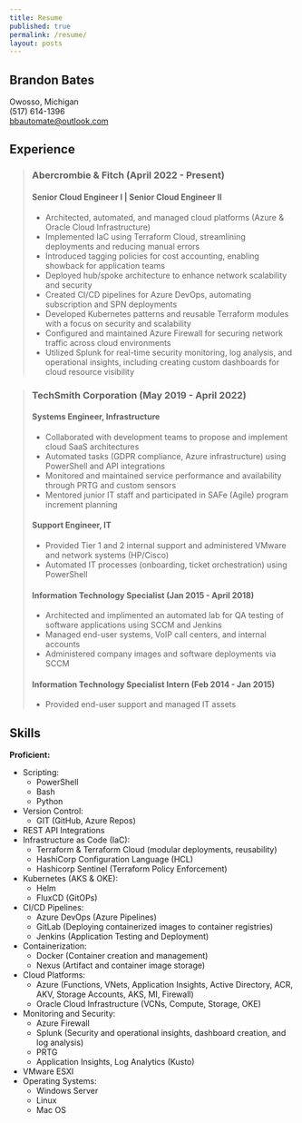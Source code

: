 ```yaml
---
title: Resume
published: true
permalink: /resume/
layout: posts
---
```


## Brandon Bates

Owosso, Michigan  
(517) 614-1396  
bbautomate@outlook.com

## Experience

> ### Abercrombie & Fitch (April 2022 - Present)
> 
> #### Senior Cloud Engineer I | Senior Cloud Engineer II
> 
> * Architected, automated, and managed cloud platforms (Azure & Oracle Cloud Infrastructure)
> * Implemented IaC using Terraform Cloud, streamlining deployments and reducing manual errors
> * Introduced tagging policies for cost accounting, enabling showback for application teams
> * Deployed hub/spoke architecture to enhance network scalability and security
> * Created CI/CD pipelines for Azure DevOps, automating subscription and SPN deployments
> * Developed Kubernetes patterns and reusable Terraform modules with a focus on security and scalability
> * Configured and maintained Azure Firewall for securing network traffic across cloud environments
> * Utilized Splunk for real-time security monitoring, log analysis, and operational insights, including creating custom dashboards for cloud resource visibility

> ### TechSmith Corporation (May 2019 - April 2022)
> 
> #### Systems Engineer, Infrastructure  
> 
> * Collaborated with development teams to propose and implement cloud SaaS architectures
> * Automated tasks (GDPR compliance, Azure infrastructure) using PowerShell and API integrations
> * Monitored and maintained service performance and availability through PRTG and custom sensors
> * Mentored junior IT staff and participated in SAFe (Agile) program increment planning
> 
> #### Support Engineer, IT  
> 
> * Provided Tier 1 and 2 internal support and administered VMware and network systems (HP/Cisco)
> * Automated IT processes (onboarding, ticket orchestration) using PowerShell
>
> #### Information Technology Specialist (Jan 2015 - April 2018)
> 
> * Architected and implimented an automated lab for QA testing of software applications using SCCM and Jenkins
> * Managed end-user systems, VoIP call centers, and internal accounts
> * Administered company images and software deployments via SCCM
>
> #### Information Technology Specialist Intern (Feb 2014 - Jan 2015)
> 
> * Provided end-user support and managed IT assets

## Skills

**Proficient:**
* Scripting:
  * PowerShell
  * Bash
  * Python
* Version Control:
  * GIT (GitHub, Azure Repos)
* REST API Integrations
* Infrastructure as Code (IaC):
  * Terraform & Terraform Cloud (modular deployments, reusability)
  * HashiCorp Configuration Language (HCL)
  * Hashicorp Sentinel (Terraform Policy Enforcement)
* Kubernetes (AKS & OKE):
  * Helm
  * FluxCD (GitOPs)
* CI/CD Pipelines:
  * Azure DevOps (Azure Pipelines)
  * GitLab (Deploying containerized images to container registries)
  * Jenkins (Application Testing and Deployment)
* Containerization:
  * Docker (Container creation and management)
  * Nexus (Artifact and container image storage)
* Cloud Platforms:
  * Azure (Functions, VNets, Application Insights, Active Directory, ACR, AKV, Storage Accounts, AKS, MI, Firewall)
  * Oracle Cloud Infrastructure (VCNs, Compute, Storage, OKE)
* Monitoring and Security:
  * Azure Firewall
  * Splunk (Security and operational insights, dashboard creation, and log analysis)
  * PRTG
  * Application Insights, Log Analytics (Kusto)
* VMware ESXI
* Operating Systems:
  * Windows Server
  * Linux
  * Mac OS
